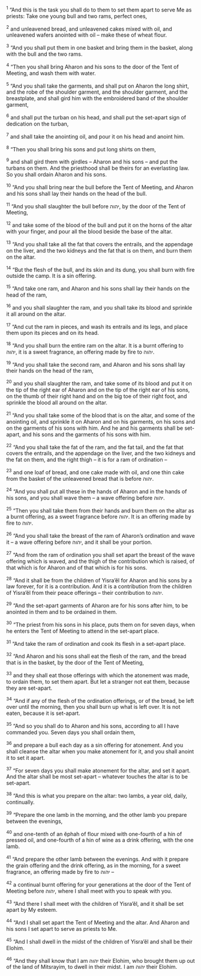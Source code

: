<sup>1</sup> “And this is the task you shall do to them to set them apart to serve Me as priests: Take one young bull and two rams, perfect ones,

<sup>2</sup> and unleavened bread, and unleavened cakes mixed with oil, and unleavened wafers anointed with oil – make these of wheat flour.

<sup>3</sup> “And you shall put them in one basket and bring them in the basket, along with the bull and the two rams.

<sup>4</sup> “Then you shall bring Aharon and his sons to the door of the Tent of Meeting, and wash them with water.

<sup>5</sup> “And you shall take the garments, and shall put on Aharon the long shirt, and the robe of the shoulder garment, and the shoulder garment, and the breastplate, and shall gird him with the embroidered band of the shoulder garment,

<sup>6</sup> and shall put the turban on his head, and shall put the set-apart sign of dedication on the turban,

<sup>7</sup> and shall take the anointing oil, and pour it on his head and anoint him.

<sup>8</sup> “Then you shall bring his sons and put long shirts on them,

<sup>9</sup> and shall gird them with girdles – Aharon and his sons – and put the turbans on them. And the priesthood shall be theirs for an everlasting law. So you shall ordain Aharon and his sons.

<sup>10</sup> “And you shall bring near the bull before the Tent of Meeting, and Aharon and his sons shall lay their hands on the head of the bull.

<sup>11</sup> “And you shall slaughter the bull before יהוה, by the door of the Tent of Meeting,

<sup>12</sup> and take some of the blood of the bull and put it on the horns of the altar with your finger, and pour all the blood beside the base of the altar.

<sup>13</sup> “And you shall take all the fat that covers the entrails, and the appendage on the liver, and the two kidneys and the fat that is on them, and burn them on the altar.

<sup>14</sup> “But the flesh of the bull, and its skin and its dung, you shall burn with fire outside the camp. It is a sin offering.

<sup>15</sup> “And take one ram, and Aharon and his sons shall lay their hands on the head of the ram,

<sup>16</sup> and you shall slaughter the ram, and you shall take its blood and sprinkle it all around on the altar.

<sup>17</sup> “And cut the ram in pieces, and wash its entrails and its legs, and place them upon its pieces and on its head.

<sup>18</sup> “And you shall burn the entire ram on the altar. It is a burnt offering to יהוה, it is a sweet fragrance, an offering made by fire to יהוה.

<sup>19</sup> “And you shall take the second ram, and Aharon and his sons shall lay their hands on the head of the ram,

<sup>20</sup> and you shall slaughter the ram, and take some of its blood and put it on the tip of the right ear of Aharon and on the tip of the right ear of his sons, on the thumb of their right hand and on the big toe of their right foot, and sprinkle the blood all around on the altar.

<sup>21</sup> “And you shall take some of the blood that is on the altar, and some of the anointing oil, and sprinkle it on Aharon and on his garments, on his sons and on the garments of his sons with him. And he and his garments shall be set-apart, and his sons and the garments of his sons with him.

<sup>22</sup> “And you shall take the fat of the ram, and the fat tail, and the fat that covers the entrails, and the appendage on the liver, and the two kidneys and the fat on them, and the right thigh – it is for a ram of ordination –

<sup>23</sup> and one loaf of bread, and one cake made with oil, and one thin cake from the basket of the unleavened bread that is before יהוה.

<sup>24</sup> “And you shall put all these in the hands of Aharon and in the hands of his sons, and you shall wave them – a wave offering before יהוה.

<sup>25</sup> “Then you shall take them from their hands and burn them on the altar as a burnt offering, as a sweet fragrance before יהוה. It is an offering made by fire to יהוה.

<sup>26</sup> “And you shall take the breast of the ram of Aharon’s ordination and wave it – a wave offering before יהוה, and it shall be your portion.

<sup>27</sup> “And from the ram of ordination you shall set apart the breast of the wave offering which is waved, and the thigh of the contribution which is raised, of that which is for Aharon and of that which is for his sons.

<sup>28</sup> “And it shall be from the children of Yisra’ĕl for Aharon and his sons by a law forever, for it is a contribution. And it is a contribution from the children of Yisra’ĕl from their peace offerings – their contribution to יהוה.

<sup>29</sup> “And the set-apart garments of Aharon are for his sons after him, to be anointed in them and to be ordained in them.

<sup>30</sup> “The priest from his sons in his place, puts them on for seven days, when he enters the Tent of Meeting to attend in the set-apart place.

<sup>31</sup> “And take the ram of ordination and cook its flesh in a set-apart place.

<sup>32</sup> “And Aharon and his sons shall eat the flesh of the ram, and the bread that is in the basket, by the door of the Tent of Meeting,

<sup>33</sup> and they shall eat those offerings with which the atonement was made, to ordain them, to set them apart. But let a stranger not eat them, because they are set-apart.

<sup>34</sup> “And if any of the flesh of the ordination offerings, or of the bread, be left over until the morning, then you shall burn up what is left over. It is not eaten, because it is set-apart.

<sup>35</sup> “And so you shall do to Aharon and his sons, according to all I have commanded you. Seven days you shall ordain them,

<sup>36</sup> and prepare a bull each day as a sin offering for atonement. And you shall cleanse the altar when you make atonement for it, and you shall anoint it to set it apart.

<sup>37</sup> “For seven days you shall make atonement for the altar, and set it apart. And the altar shall be most set-apart – whatever touches the altar is to be set-apart.

<sup>38</sup> “And this is what you prepare on the altar: two lambs, a year old, daily, continually.

<sup>39</sup> “Prepare the one lamb in the morning, and the other lamb you prepare between the evenings,

<sup>40</sup> and one-tenth of an ĕphah of flour mixed with one-fourth of a hin of pressed oil, and one-fourth of a hin of wine as a drink offering, with the one lamb.

<sup>41</sup> “And prepare the other lamb between the evenings. And with it prepare the grain offering and the drink offering, as in the morning, for a sweet fragrance, an offering made by fire to יהוה –

<sup>42</sup> a continual burnt offering for your generations at the door of the Tent of Meeting before יהוה, where I shall meet with you to speak with you.

<sup>43</sup> “And there I shall meet with the children of Yisra’ĕl, and it shall be set apart by My esteem.

<sup>44</sup> “And I shall set apart the Tent of Meeting and the altar. And Aharon and his sons I set apart to serve as priests to Me.

<sup>45</sup> “And I shall dwell in the midst of the children of Yisra’ĕl and shall be their Elohim.

<sup>46</sup> “And they shall know that I am יהוה their Elohim, who brought them up out of the land of Mitsrayim, to dwell in their midst. I am יהוה their Elohim.

